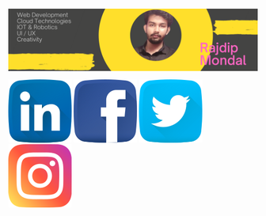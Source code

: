 ![GitHub Banner](/bg.png)

  [![LinkedIn](/linkedin.png)](https://www.linkedin.com/in/rajdip-mondal)
  [![Facebook](/fb.png)](https://www.facebook.com/rajdip.mondal.1297943)
  [![Twitter](/twitter.png)](https://twitter.com/RajdipAm?s=08)
  [![Instagram](/instagram.png)](https://www.instagram.com/rajdip.2852/?hl=en)

  
  
